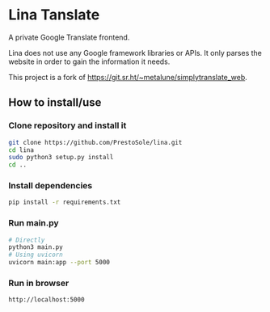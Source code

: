 # Lina Tanslate

A private Google Translate frontend.

Lina does not use any Google framework libraries or APIs. It only parses the website in order to gain the information it needs.

This project is a fork of https://git.sr.ht/~metalune/simplytranslate_web.

## How to install/use
### Clone repository and install it
```sh
git clone https://github.com/PrestoSole/lina.git
cd lina
sudo python3 setup.py install
cd ..
```

### Install dependencies
```sh
pip install -r requirements.txt
```

### Run main.py
```sh
# Directly
python3 main.py
# Using uvicorn
uvicorn main:app --port 5000
```

### Run in browser
```sh
http://localhost:5000
```
